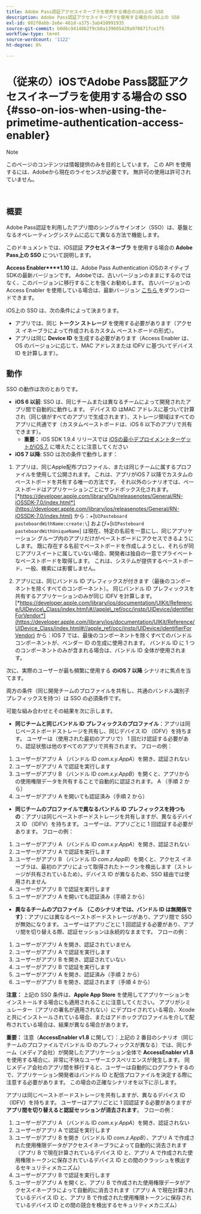 ```yaml
---
title: Adobe Pass認証アクセスイネーブラを使用する場合のiOS上の SSO
description: Adobe Pass認証アクセスイネーブラを使用する場合のiOS上の SSO
exl-id: 882f0abb-2e6e-461d-a375-3ab410991935
source-git-commit: b0d6c94148b2f9cb8a139685420a970671fce1f5
workflow-type: tm+mt
source-wordcount: '1122'
ht-degree: 0%

---
```


# （従来の）iOSでAdobe Pass認証アクセスイネーブラを使用する場合の SSO {#sso-on-ios-when-using-the-primetime-authentication-access-enabler}

>[!NOTE]
>
>このページのコンテンツは情報提供のみを目的としています。 この API を使用するには、Adobeから現在のライセンスが必要です。 無許可の使用は許可されていません。

</br>

## 概要

Adobe Pass認証を利用したアプリ間のシングルサインオン（SSO）は、基盤となるオペレーティングシステムに応じて異なる方法で機能します。

このドキュメントでは、iOS認証 **アクセスイネーブラ** を使用する場合の **Adobe Pass上の SSO** について説明します。

**Access Enabler****1.10** は、Adobe Pass Authentication iOSのネイティブ SDKの最新バージョンです。 Adobeでは、古いバージョンのままにするのではなく、このバージョンに移行することを強くお勧めします。 古いバージョンの Access Enabler を使用している場合は、最新バージョン [ こちら ](https://tve.zendesk.com/hc/en-us/articles/204963209-iOS-Native-AccessEnabler-Library) をダウンロードできます。

iOS上の SSO は、次の条件によって決まります。

- アプリでは、同じ **トークン ストレージ** を使用する必要があります（アクセス イネーブラによって作成されるカスタム ペーストボードの形式）。
- アプリは同じ **Device ID** を生成する必要があります（Access Enabler は、OS のバージョンに応じて、MAC アドレスまたは IDFV に基づいてデバイス ID を計算します）。

## 動作

SSO の動作は次のとおりです。

- **iOS 6 以前**: SSO は、同じチームまたは異なるチームによって開発されたアプリ間で自動的に動作します。 デバイス ID はMAC アドレスに基づいて計算され（同じ値がすべてのアプリで生成されます）、ストレージ領域はすべてのアプリに共通です（カスタムペーストボードは、iOS 6 以下のアプリで共有できます）。
   - **重要：** iOS SDK 1.9.4 リリースでは [iOSの最小デプロイメントターゲットがiOS 7.](https://tve.zendesk.com/hc/en-us/articles/204963209-iOS-Native-AccessEnabler-Library) に増えたことに注意してください
- **iOS 7 以降**: SSO は次の条件で動作します：

1. アプリは、同じApple配布プロファイル、または同じチームに属するプロファイルを使用して公開されます。 これは、アプリがiOS 7 以降でカスタムのペーストボードを共有する唯一の方法です。 それ以外のシナリオでは、ペーストボードはアプリケーションごとにサンドボックス化されます。 [*https://developer.apple.com/library/IOs/releasenotes/General/RN-iOSSDK-7.0/index.html*](https://developer.apple.com/library/ios/releasenotes/General/RN-iOSSDK-7.0/index.html) から：\+\[`UIPasteboard pasteboardWithName:create:\`] および+\[`UIPasteboard pasteboardWithUniqueName`\] は現在、特定の名前を一意にし、同じアプリケーション グループ内のアプリだけがペーストボードにアクセスできるようにします。 既に存在する名前でペーストボードを作成しようとし、それらが同じアプリスイートに属していない場合、開発者は独自の一意でプライベートなペーストボードを取得します。 これは、システムが提供するペーストボード、一般、検索には影響しません。

1. アプリには、同じバンドル ID プレフィックスが付きます（最後のコンポーネントを除くすべてのコンポーネント）。 同じバンドル ID プレフィックスを共有するアプリケーションのみが同じ IDFV を計算します。 [*https://developer.apple.com/library/ios/documentation/UIKit/Reference/UIDevice\_Class/index.html\#//apple\_ref/occ/instp/UIDevice/identifierForVendor*](https://developer.apple.com/library/ios/documentation/UIKit/Reference/UIDevice_Class/index.html#//apple_ref/occ/instp/UIDevice/identifierForVendor) から：IOS 7 では、最後のコンポーネントを除くすべてのバンドル コンポーネントが、ベンダー ID の生成に使用されます。 バンドル ID に 1 つのコンポーネントのみが含まれる場合は、バンドル ID 全体が使用されます。

次に、実際のユーザーが最も頻繁に使用する **のiOS 7 以降** シナリオに焦点を当てます。

両方の条件（同じ開発チームのプロファイルを共有し、共通のバンドル識別子プレフィックスを持つ）は SSO の必須条件です。

可能な組み合わせとその結果を次に示します。

- **同じチームと同じバンドル ID プレフィックスのプロファイル**：アプリは同じペーストボードストレージを共有し、同じデバイス ID （IDFV）を持ちます。 ユーザーは（使用された最初のアプリで） 1 回だけ認証する必要があり、認証状態は他のすべてのアプリで共有されます。 フローの例：

1. ユーザーがアプリ A （バンドル ID *com.x.y.AppA*）を開き、認証されない
1. ユーザーがアプリ A で認証を実行します
1. ユーザーがアプリ B （バンドル ID *com.x.y.AppB*）を開くと、アプリからの使用権限データを共有することで自動的に認証されます。
A （手順 2 から）
1. ユーザーがアプリ A を開いても認証済み（手順 2 から）



- **同じチームのプロファイルで異なるバンドル ID プレフィックスを持つもの**：アプリは同じペーストボードストレージを共有しますが、異なるデバイス ID （IDFV）を持ちます。 ユーザーは、アプリごとに 1 回認証する必要があります。 フローの例：

1. ユーザーがアプリ A （バンドル ID *com.x.y.AppA*）を開き、認証されない
1. ユーザーがアプリ A で認証を実行します
1. ユーザーがアプリ B （バンドル ID *com.z.AppB*）を開くと、アクセス イネーブラは、最初のアプリによって取得されたトークンを検出します（ストレージが共有されているため）。デバイス ID が異なるため、SSO 経由では使用されません
1. ユーザーがアプリ B で認証を実行します
1. ユーザーがアプリ A を開いても認証済み（手順 2 から）



- **異なるチームのプロファイル （このシナリオでは、バンドル ID は無関係です）**：アプリには異なるペーストボードストレージがあり、アプリ間で SSO が無効になります。 ユーザーはアプリごとに 1 回認証する必要があり、アプリ間を切り替える際、認証セッションは永続的なままです。 フローの例：


1. ユーザーがアプリ A を開き、認証されていません
1. ユーザーがアプリ A で認証を実行します
1. ユーザーがアプリ B を開き、認証されていない
1. ユーザーがアプリ B で認証を実行します
1. ユーザーがアプリ A を開き、認証済み（手順 2 から）
1. ユーザーがアプリ B を開き、認証されます（手順 4 から）

**注意：** 上記の SSO 条件は、**Apple App Store** を使用してアプリケーションをインストールする場合にも適用されることに注意してください。 アプリがシミュレーター（アプリの署名が適用されない）にデプロイされている場合、Xcode と共にインストールされている場合、またはアドホックプロファイルを介して配布されている場合は、結果が異なる場合があります。

**重要：** 注意（**AccessEnabler v1.8** に関して）：上記の 2 番目のシナリオ（同じチームのプロファイルでバンドル ID のプレフィックスが異なる）では、同じチーム（メディア会社）が開発したアプリケーション全体で **AccessEnabler v1.8** を使用する場合に、非常に不快なユーザーエクスペリエンスが発生します。 同じメディア会社のアプリ間を移行すると、ユーザーは自動的にログアウトするので、アプリケーション開発者はバンドル ID と配信プロファイルを決定する際に注意する必要があります。 この場合の正確なシナリオを以下に示します。

アプリは同じペーストボードストレージを共有しますが、異なるデバイス ID （IDFV）を持ちます。 ユーザーはアプリごとに 1 回認証する必要がありますが **アプリ間を切り替えると認証セッションが消去されます**。 フローの例：

1. ユーザーがアプリ A （バンドル ID *com.x.y.AppA*）を開き、認証されない
1. ユーザーがアプリ A で認証を実行します
1. ユーザーがアプリ B を開き（バンドル ID *com.z.AppB*）、アプリ A で作成された使用権限データがアクセスイネーブラによって自動的に消去されます（アプリ B で現在計算されているデバイス ID と、アプリ A で作成された使用権限トークンに保存されているデバイス ID との間のクラッシュを検出するセキュリティメカニズム）
1. ユーザーがアプリ B で認証を実行します
1. ユーザーがアプリ A を開くと、アプリ B で作成された使用権限データがアクセスイネーブラによって自動的に消去されます（アプリ A で現在計算されているデバイス ID と、アプリ B で作成された使用権限トークンに保存されているデバイス ID との間の競合を検出するセキュリティメカニズム）
